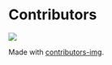 # Contributors

<a href="https://github.com/Internet-Society-Belgium/isTrust-API/graphs/contributors">
  <img src="https://contrib.rocks/image?repo=Internet-Society-Belgium/isTrust-API" />
</a>

Made with [contributors-img](https://contrib.rocks).
